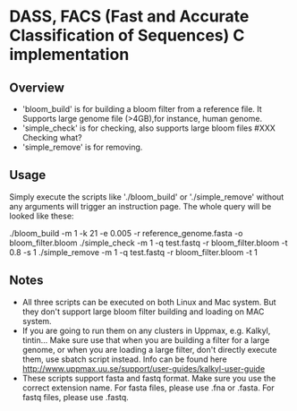 DASS, FACS (Fast and Accurate Classification of Sequences) C implementation
=============================================================================

Overview
--------

* 'bloom_build' is for building a bloom filter from a reference file. It Supports large genome file (>4GB),for instance, human genome.
* 'simple_check' is for checking, also supports large bloom files #XXX Checking what?
* 'simple_remove' is for removing.

Usage
------

Simply execute the scripts like './bloom_build' or './simple_remove' without any arguments will trigger an instruction page.
The whole query will be looked like these:

./bloom_build -m 1 -k 21 -e 0.005 -r reference_genome.fasta -o bloom_filter.bloom
./simple_check -m 1 -q test.fastq -r bloom_filter.bloom -t 0.8 -s 1
./simple_remove -m 1 -q test.fastq -r bloom_filter.bloom -t 1

Notes
-----

* All three scripts can be executed on both Linux and Mac system. But they don't support large bloom filter building and loading on MAC system.
* If you are going to run them on any clusters in Uppmax, e.g. Kalkyl, tintin... Make sure use that when you are building a filter for a large 
genome, or when you are loading a large filter, don't directly execute them, use sbatch script instead.  Info can be found here
http://www.uppmax.uu.se/support/user-guides/kalkyl-user-guide
* These scripts support fasta and fastq format. Make sure you use the correct extension name. 
For fasta files, please use .fna or .fasta.
For fastq files, please use .fastq.
